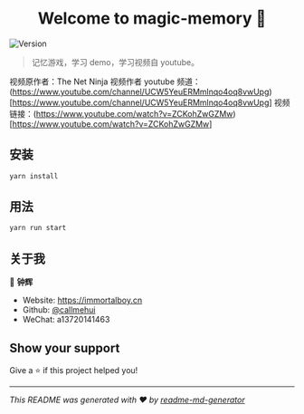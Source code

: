 <h1 align="center">Welcome to 	magic-memory 👋</h1>
<p>
  <img alt="Version" src="https://img.shields.io/badge/version-	0.1.0-blue.svg?cacheSeconds=2592000" />
</p>

> 记忆游戏，学习 demo，学习视频自 youtube。

视频原作者：The Net Ninja
视频作者 youtube 频道：(https://www.youtube.com/channel/UCW5YeuERMmlnqo4oq8vwUpg)[https://www.youtube.com/channel/UCW5YeuERMmlnqo4oq8vwUpg]
视频链接：(https://www.youtube.com/watch?v=ZCKohZwGZMw)[https://www.youtube.com/watch?v=ZCKohZwGZMw]

## 安装

```sh
yarn install
```

## 用法

```sh
yarn run start
```

## 关于我

👤 **钟辉**

- Website: https://immortalboy.cn
- Github: [@callmehui](https://github.com/callmehui)
- WeChat: a13720141463

## Show your support

Give a ⭐️ if this project helped you!

---

_This README was generated with ❤️ by [readme-md-generator](https://github.com/kefranabg/readme-md-generator)_
